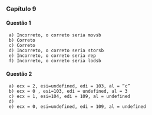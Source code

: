 ### Capítulo 9

#### Questão 1

     a) Incorreto, o correto seria movsb
     b) Correto
     c) Correto
     d) Incorreto, o correto seria storsb
     e) Incorreto, o correto seria rep
     f) Incorreto, o correto seria lodsb

#### Questão 2

     a) ecx = 2, esi=undefined, edi = 103, al = “c”
     b) ecx = 0 , esi=103, edi = undefined, al = 3
     c) ecx = 1, esi=104, edi = 109, al = undefined
     d) 
     e) ecx = 0, esi=undefined, edi = 109, al = undefined
  